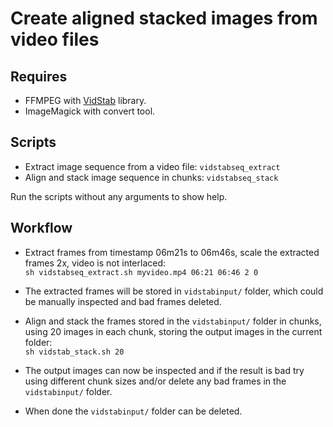 # Create aligned stacked images from video files

## Requires
* FFMPEG with [VidStab](https://github.com/georgmartius/vid.stab) library.
* ImageMagick with convert tool.

## Scripts
* Extract image sequence from a video file: `vidstabseq_extract`
* Align and stack image sequence in chunks: `vidstabseq_stack`

Run the scripts without any arguments to show help.

## Workflow

* Extract frames from timestamp 06m21s to 06m46s, scale the extracted frames 2x, video is not interlaced:\
`sh vidstabseq_extract.sh myvideo.mp4 06:21 06:46 2 0`

* The extracted frames will be stored in `vidstabinput/` folder, which could be manually inspected and bad frames deleted.

* Align and stack the frames stored in the `vidstabinput/` folder in chunks, using 20 images in each chunk, storing the output images in the current folder:\
`sh vidstab_stack.sh 20`

* The output images can now be inspected and if the result is bad try using different chunk sizes and/or delete any bad frames in the `vidstabinput/` folder.

* When done the `vidstabinput/` folder can be deleted.

